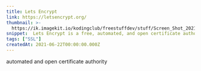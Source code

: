 ```yaml
---
title: Lets Encrypt
link: https://letsencrypt.org/
thumbnail: >-
  https://ik.imagekit.io/kodingclub/freestuffdev/stuff/Screen_Shot_2021-06-22_at_5.04.40_PM_Zhp9S0IbPO.png
snippet:  Lets Encrypt is a free, automated, and open certificate authority brought to you by the nonprofit Internet Security Research Group (ISRG). 
tags: ["SSL"]
createdAt: 2021-06-22T00:00:00.000Z
---
```

automated and open certificate authority
